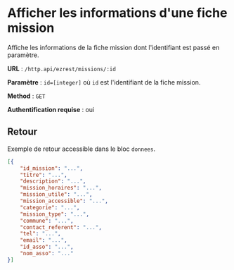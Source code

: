 # Afficher les informations d'une fiche mission

Affiche les informations de la fiche mission dont l'identifiant est passé en paramètre.

**URL** : `/http.api/ezrest/missions/:id`

**Paramètre** : `id=[integer]` où `id` est l'identifiant de la fiche mission.

**Method** : `GET`

**Authentification requise** : oui

## Retour

Exemple de retour accessible dans le bloc `donnees`.

```json
[{
	"id_mission": "...",
	"titre": "...",
	"description": "...",
	"mission_horaires": "...",
	"mission_utile": "...",
	"mission_accessible": "...",
	"categorie": "...",
	"mission_type": "...",
	"commune": "...",
	"contact_referent": "...",
	"tel": "...",
	"email": "...",
	"id_asso": "...",
	"nom_asso": "..."
}]
```
